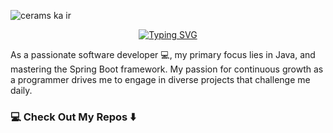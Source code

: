 ![cerams ka ir](https://github.com/vernersgrikitis/vernersgrikitis/assets/127933614/6a3f7667-c1a9-4d6d-b3c6-139f92869cea)


<div id="about-me" align="center">
<a href="https://git.io/typing-svg"><img src="https://readme-typing-svg.demolab.com?font=Roboto+Condensed&weight=500&size=25&duration=4000&pause=500&color=5de0e6&center=true&vCenter=true&width=550&lines=Hi%2C+I+am+Verners+Grikitis;It's+nice+to+meet+you!" alt="Typing SVG" /></a>
</div>

As a passionate software developer 💻, my primary focus lies in Java,
and mastering the Spring Boot framework.
My passion for continuous growth as a programmer drives me to engage in diverse projects that challenge me daily.


### 💻 Check Out My Repos ⬇️
